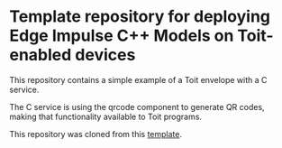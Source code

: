 # Template repository for deploying Edge Impulse C++ Models on Toit-enabled devices


This repository contains a simple example of a Toit envelope with a C service.

The C service is using the qrcode component to generate QR codes, making that
functionality available to Toit programs.

This repository was cloned from this [template](https://github.com/toitlang/template-custom-envelope).
